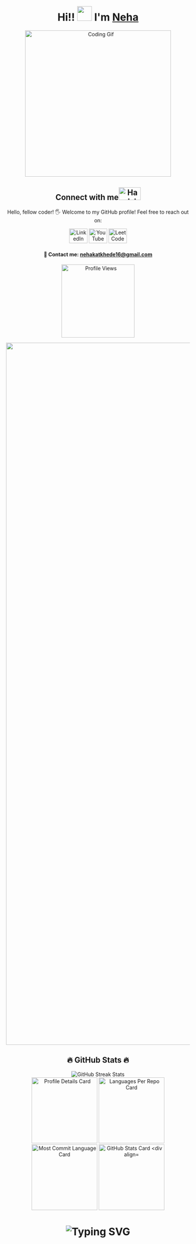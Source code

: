 <h1 align="center">Hi!! <img src="https://raw.githubusercontent.com/nixin72/nixin72/master/wave.gif" height="40" width="40" /> I'm <a href="https://www.linkedin.com/in/neha-katkhede-36558a266/" target="_blank">Neha</a></h1>

<div id="header" align="center">  
  <img src="https://i.giphy.com/media/v1.Y2lkPTc5MGI3NjExa3Nyc25ycG12cGJzb3BrcjFseTQyanNzbW1mdnJhZzJmNGpvaGs3dCZlcD12MV9pbnRlcm5hbF9naWZfYnlfaWQmY3Q9Zw/L1R1tvI9svkIWwpVYr/giphy.gif" width="400" alt="Coding Gif"/> 
</div>

<div align="center">
  

<h2 align="center">Connect with me<img src='https://raw.githubusercontent.com/ShahriarShafin/ShahriarShafin/main/Assets/handshake.gif' width="60" height="35" alt="Handshake"></h2>       

<p align="center">
  Hello, fellow coder! 🖐️ Welcome to my GitHub profile! Feel free to reach out on:
</p>

<div align="center">
  <a href="https://www.linkedin.com/in/neha-katkhede-36558a266/" target="_blank"><img src="https://raw.githubusercontent.com/rahuldkjain/github-profile-readme-generator/master/src/images/icons/Social/linked-in-alt.svg" alt="LinkedIn" height="40" width="50" /></a>
  <a href="https://youtu.be/HxgnzT8Tj9g?si=lFjZW2PFS90HFe6B" target="_blank"><img src="https://raw.githubusercontent.com/rahuldkjain/github-profile-readme-generator/master/src/images/icons/Social/youtube.svg" alt="YouTube" height="40" width="50" /></a>
  <a href="https://leetcode.com/u/NK_CODER/" target="_blank"><img src="https://cdn.iconscout.com/icon/free/png-512/leetcode-3628885-3030025.png" alt="LeetCode" height="40" width="50" /></a>
</div>

<h4 align="center"> 📩 Contact me: <a href="mailto:nehakatkhede@gmail.com">nehakatkhede16@gmail.com</a> </h4>

<!-- Profile view count -->
<p align="center"><img width="200" src="https://komarev.com/ghpvc/?username=nehakatkhede16&&style=for-the-badge" alt="Profile Views" /></p>

<!-- Divider line -->
<img src="https://www.animatedimages.org/data/media/562/animated-line-image-0184.gif" width="1920" alt="Line Divider" />

<h2 align="center">🔥 GitHub Stats 🔥</h2>

<div align="center">
  <img src="https://github-readme-streak-stats.herokuapp.com/?user=nehakatkhede16&theme=dark&fire=FF5E5E&ring=FFB380&currStreakNum=FF5E5E" alt="GitHub Streak Stats" />
</div>

<div align="center">
  <img height="180" src="https://github-profile-summary-cards.vercel.app/api/cards/profile-details?username=nehakatkhede16&theme=github_dark" alt="Profile Details Card" />
  <img height="180" src="https://github-profile-summary-cards.vercel.app/api/cards/repos-per-language?username=nehakatkhede16&theme=github_dark" alt="Languages Per Repo Card" />
  <img height="180" src="https://github-profile-summary-cards.vercel.app/api/cards/most-commit-language?username=nehakatkhede16&theme=github_dark" alt="Most Commit Language Card" />
  <img height="180" src="https://github-profile-summary-cards.vercel.app/api/cards/stats?username=nehakatkhede16&theme=github_dark" alt="GitHub Stats Card

<div align="center"> 
    <h1> 
        <img src="https://readme-typing-svg.herokuapp.com?font=Jetbrains+mono&size=25&duration=3200&color=4FC3F7&center=true&vCenter=true&width=450&lines=Keep+Learning+and+Exploring!;Let's+code+together!" alt="Typing SVG"/> 
    </h1>
</div>
